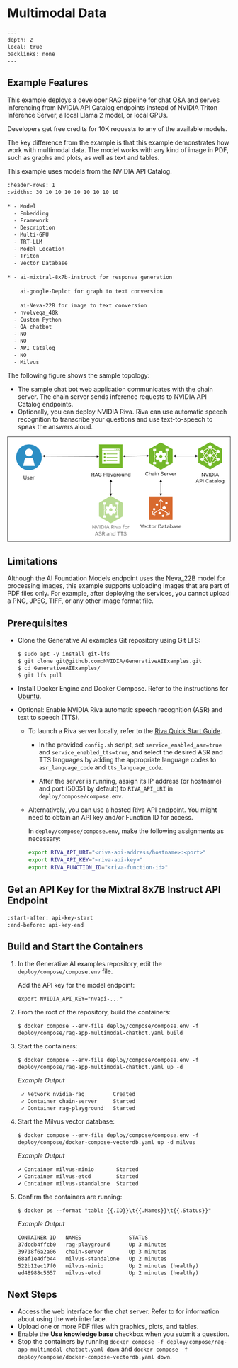 <!--
  SPDX-FileCopyrightText: Copyright (c) 2023 NVIDIA CORPORATION & AFFILIATES. All rights reserved.
  SPDX-License-Identifier: Apache-2.0

  Licensed under the Apache License, Version 2.0 (the "License");
  you may not use this file except in compliance with the License.
  You may obtain a copy of the License at

  http://www.apache.org/licenses/LICENSE-2.0

  Unless required by applicable law or agreed to in writing, software
  distributed under the License is distributed on an "AS IS" BASIS,
  WITHOUT WARRANTIES OR CONDITIONS OF ANY KIND, either express or implied.
  See the License for the specific language governing permissions and
  limitations under the License.
-->

# Multimodal Data

```{contents}
---
depth: 2
local: true
backlinks: none
---
```

## Example Features

This example deploys a developer RAG pipeline for chat Q&A and serves inferencing from NVIDIA API Catalog endpoints
instead of NVIDIA Triton Inference Server, a local Llama 2 model, or local GPUs.

Developers get free credits for 10K requests to any of the available models.

The key difference from the [](./api-catalog.md) example is that this example demonstrates how work with multimodal data.
The model works with any kind of image in PDF, such as graphs and plots, as well as text and tables.

This example uses models from the NVIDIA API Catalog.

```{list-table}
:header-rows: 1
:widths: 30 10 10 10 10 10 10 10 10

* - Model
  - Embedding
  - Framework
  - Description
  - Multi-GPU
  - TRT-LLM
  - Model Location
  - Triton
  - Vector Database

* - ai-mixtral-8x7b-instruct for response generation

    ai-google-Deplot for graph to text conversion

    ai-Neva-22B for image to text conversion
  - nvolveqa_40k
  - Custom Python
  - QA chatbot
  - NO
  - NO
  - API Catalog
  - NO
  - Milvus
```

The following figure shows the sample topology:

- The sample chat bot web application communicates with the chain server.
  The chain server sends inference requests to NVIDIA API Catalog endpoints.
- Optionally, you can deploy NVIDIA Riva. Riva can use automatic speech recognition to transcribe
  your questions and use text-to-speech to speak the answers aloud.

![Using NVIDIA API Catalog endpoints for inference instead of local components.](./images/catalog-and-vector-db.png)


## Limitations

Although the AI Foundation Models endpoint uses the Neva_22B model for processing images, this example
supports uploading images that are part of PDF files only.
For example, after deploying the services, you cannot upload a PNG, JPEG, TIFF, or any other image format file.


## Prerequisites

- Clone the Generative AI examples Git repository using Git LFS:

  ```console
  $ sudo apt -y install git-lfs
  $ git clone git@github.com:NVIDIA/GenerativeAIExamples.git
  $ cd GenerativeAIExamples/
  $ git lfs pull
  ```

- Install Docker Engine and Docker Compose.
  Refer to the instructions for [Ubuntu](https://docs.docker.com/engine/install/ubuntu/).

- Optional: Enable NVIDIA Riva automatic speech recognition (ASR) and text to speech (TTS).

  - To launch a Riva server locally, refer to the [Riva Quick Start Guide](https://docs.nvidia.com/deeplearning/riva/user-guide/docs/quick-start-guide.html).

    - In the provided `config.sh` script, set `service_enabled_asr=true` and `service_enabled_tts=true`, and select the desired ASR and TTS languages by adding the appropriate language codes to `asr_language_code` and `tts_language_code`.

    - After the server is running, assign its IP address (or hostname) and port (50051 by default) to `RIVA_API_URI` in `deploy/compose/compose.env`.

  - Alternatively, you can use a hosted Riva API endpoint. You might need to obtain an API key and/or Function ID for access.

    In `deploy/compose/compose.env`, make the following assignments as necessary:

    ```bash
    export RIVA_API_URI="<riva-api-address/hostname>:<port>"
    export RIVA_API_KEY="<riva-api-key>"
    export RIVA_FUNCTION_ID="<riva-function-id>"
    ```

## Get an API Key for the Mixtral 8x7B Instruct API Endpoint

```{include} api-catalog.md
:start-after: api-key-start
:end-before: api-key-end
```

## Build and Start the Containers

1. In the Generative AI examples repository, edit the `deploy/compose/compose.env` file.

   Add the API key for the model endpoint:

   ```text
   export NVIDIA_API_KEY="nvapi-..."
   ```

1. From the root of the repository, build the containers:

   ```console
   $ docker compose --env-file deploy/compose/compose.env -f deploy/compose/rag-app-multimodal-chatbot.yaml build
   ```

1. Start the containers:

   ```console
   $ docker compose --env-file deploy/compose/compose.env -f deploy/compose/rag-app-multimodal-chatbot.yaml up -d
   ```

   *Example Output*

   ```output
    ✔ Network nvidia-rag         Created
    ✔ Container chain-server     Started
    ✔ Container rag-playground   Started
   ```

1. Start the Milvus vector database:

   ```console
   $ docker compose --env-file deploy/compose/compose.env -f deploy/compose/docker-compose-vectordb.yaml up -d milvus
   ```

   *Example Output*

   ```output
   ✔ Container milvus-minio       Started
   ✔ Container milvus-etcd        Started
   ✔ Container milvus-standalone  Started
   ```

1. Confirm the containers are running:

   ```console
   $ docker ps --format "table {{.ID}}\t{{.Names}}\t{{.Status}}"
   ```

   *Example Output*

   ```output
   CONTAINER ID   NAMES               STATUS
   37dcdb4ffcb0   rag-playground      Up 3 minutes
   39718f6a2a06   chain-server        Up 3 minutes
   68af1e4dfb44   milvus-standalone   Up 2 minutes
   522b12ec17f0   milvus-minio        Up 2 minutes (healthy)
   ed48988c5657   milvus-etcd         Up 2 minutes (healthy)
   ```

## Next Steps

- Access the web interface for the chat server.
  Refer to [](./using-sample-web-application.md) for information about using the web interface.
- Upload one or more PDF files with graphics, plots, and tables.
- Enable the **Use knowledge base** checkbox when you submit a question.
- Stop the containers by running `docker compose -f deploy/compose/rag-app-multimodal-chatbot.yaml down` and
  `docker compose -f deploy/compose/docker-compose-vectordb.yaml down`.
